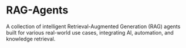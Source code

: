 # RAG-Agents
A collection of intelligent Retrieval-Augmented Generation (RAG) agents built for various real-world use cases, integrating AI, automation, and knowledge retrieval.
